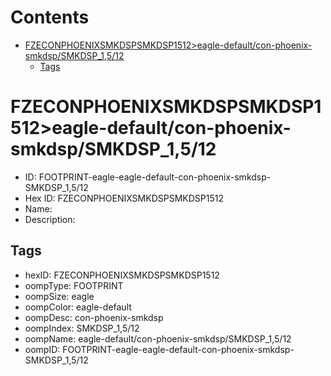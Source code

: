 



Contents
========

* [FZECONPHOENIXSMKDSPSMKDSP1512>eagle-default/con-phoenix-smkdsp/SMKDSP_1,5/12](#fzeconphoenixsmkdspsmkdsp1512eagle-defaultcon-phoenix-smkdspsmkdsp_1512)
	* [Tags](#tags)

# FZECONPHOENIXSMKDSPSMKDSP1512>eagle-default/con-phoenix-smkdsp/SMKDSP_1,5/12

- ID: FOOTPRINT-eagle-eagle-default-con-phoenix-smkdsp-SMKDSP_1,5/12
- Hex ID: FZECONPHOENIXSMKDSPSMKDSP1512
- Name: 
- Description: 

## Tags

- hexID: FZECONPHOENIXSMKDSPSMKDSP1512
- oompType: FOOTPRINT
- oompSize: eagle
- oompColor: eagle-default
- oompDesc: con-phoenix-smkdsp
- oompIndex: SMKDSP_1,5/12
- oompName: eagle-default/con-phoenix-smkdsp/SMKDSP_1,5/12
- oompID: FOOTPRINT-eagle-eagle-default-con-phoenix-smkdsp-SMKDSP_1,5/12
